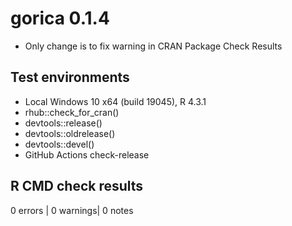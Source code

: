 # gorica 0.1.4

* Only change is to fix warning in CRAN Package Check Results


## Test environments

* Local Windows 10 x64 (build 19045), R 4.3.1
* rhub::check_for_cran()
* devtools::release()
* devtools::oldrelease()
* devtools::devel()
* GitHub Actions check-release

## R CMD check results

0 errors | 0 warnings| 0 notes 
